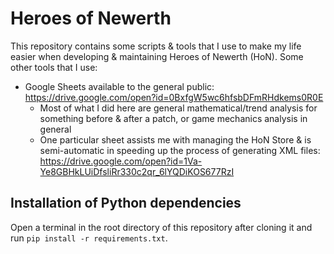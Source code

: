 # Heroes of Newerth

This repository contains some scripts & tools that I use to make my life easier when developing & maintaining Heroes of Newerth (HoN). Some other tools that I use:

- Google Sheets available to the general public: https://drive.google.com/open?id=0BxfgW5wc6hfsbDFmRHdkems0R0E
  - Most of what I did here are general mathematical/trend analysis for something before & after a patch, or game mechanics analysis in general
  - One particular sheet assists me with managing the HoN Store & is semi-automatic in speeding up the process of generating XML files: https://drive.google.com/open?id=1Va-Ye8GBHkLUiDfsliRr330c2qr_6lYQDiKOS677RzI


## Installation of Python dependencies

Open a terminal in the root directory of this repository after cloning it and run `pip install -r requirements.txt`.